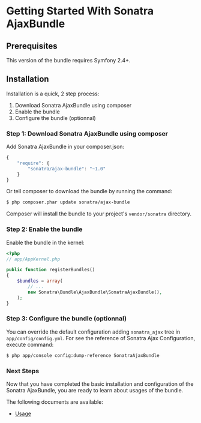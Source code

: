 Getting Started With Sonatra AjaxBundle
=======================================

## Prerequisites

This version of the bundle requires Symfony 2.4+.

## Installation

Installation is a quick, 2 step process:

1. Download Sonatra AjaxBundle using composer
2. Enable the bundle
3. Configure the bundle (optionnal)

### Step 1: Download Sonatra AjaxBundle using composer

Add Sonatra AjaxBundle in your composer.json:

``` js
{
    "require": {
        "sonatra/ajax-bundle": "~1.0"
    }
}
```

Or tell composer to download the bundle by running the command:

``` bash
$ php composer.phar update sonatra/ajax-bundle
```

Composer will install the bundle to your project's `vendor/sonatra` directory.

### Step 2: Enable the bundle

Enable the bundle in the kernel:

``` php
<?php
// app/AppKernel.php

public function registerBundles()
{
    $bundles = array(
        // ...
        new Sonatra\Bundle\AjaxBundle\SonatraAjaxBundle(),
    );
}
```

### Step 3: Configure the bundle (optionnal)

You can override the default configuration adding `sonatra_ajax` tree in `app/config/config.yml`.
For see the reference of Sonatra Ajax Configuration, execute command:

``` bash
$ php app/console config:dump-reference SonatraAjaxBundle 
```

### Next Steps

Now that you have completed the basic installation and configuration of the
Sonatra AjaxBundle, you are ready to learn about usages of the bundle.

The following documents are available:

- [Usage](usage.md)
